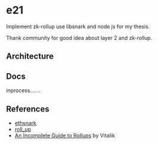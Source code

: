 # e21

Implement zk-rollup use libsnark and node js for my thesis. 

Thank community for good idea about layer 2 and zk-rollup.

## Architecture
## Docs

inprocess.......

## References

- [ethsnark](https://github.com/HarryR/ethsnarks)
- [roll_up](https://github.com/barryWhiteHat/roll_up)
- [An Incomplete Guide to Rollups](https://vitalik.ca/general/2021/01/05/rollup.html) by Vitalik


